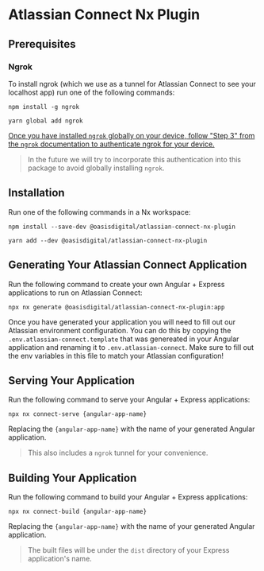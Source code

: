 # Atlassian Connect Nx Plugin

## Prerequisites

### Ngrok

To install ngrok (which we use as a tunnel for Atlassian Connect to see your localhost app) run one of the following commands:

`npm install -g ngrok`

`yarn global add ngrok`

[Once you have installed `ngrok` globally on your device, follow "Step 3" from the `ngrok` documentation to authenticate ngrok for your device.](https://ngrok.com/docs/getting-started/#step-3-connect-your-agent-to-your-ngrok-account)

> In the future we will try to incorporate this authentication into this package to avoid globally installing `ngrok`.

## Installation

Run one of the following commands in a Nx workspace:

`npm install --save-dev @oasisdigital/atlassian-connect-nx-plugin`

`yarn add --dev @oasisdigital/atlassian-connect-nx-plugin`

## Generating Your Atlassian Connect Application

Run the following command to create your own Angular + Express applications to run on Atlassian Connect:

`npx nx generate @oasisdigital/atlassian-connect-nx-plugin:app`

Once you have generated your application you will need to fill out our Atlassian environment configuration.
You can do this by copying the `.env.atlassian-connect.template` that was genereated in your Angular application and renaming it to `.env.atlassian-connect`. Make sure to fill out the env variables in this file to match your Atlassian configuration!

## Serving Your Application

Run the following command to serve your Angular + Express applications:

`npx nx connect-serve {angular-app-name}`

Replacing the `{angular-app-name}` with the name of your generated Angular application.

> This also includes a `ngrok` tunnel for your convenience.

## Building Your Application

Run the following command to build your Angular + Express applications:

`npx nx connect-build {angular-app-name}`

Replacing the `{angular-app-name}` with the name of your generated Angular application.

> The built files will be under the `dist` directory of your Express application's name.
